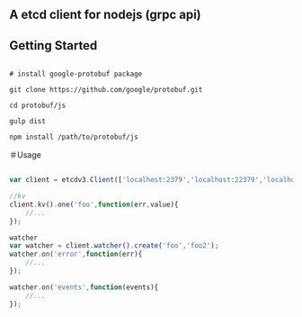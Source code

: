 ## A etcd client for nodejs (grpc api)

## Getting Started

```shell

# install google-protobuf package

git clone https://github.com/google/protobuf.git

cd protobuf/js

gulp dist

npm install /path/to/protobuf/js

```

＃Usage

```javascript

var client = etcdv3.Client(['localhost:2379','localhost:22379','localhost:32379']);

//kv
client.kv().one('foo',function(err,value){
    //...
});

watcher
var watcher = client.watcher().create('foo','foo2');
watcher.on('error',function(err){
    //...
});

watcher.on('events',function(events){
    //...
});

```
